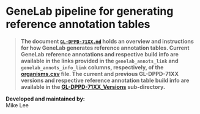 # GeneLab pipeline for generating reference annotation tables  

> **The document [`GL-DPPD-71XX.md`](GL-DPPD-71XX_Versions/GL-DPPD-71XX.md) holds an overview and instructions for how GeneLab generates reference annotation tables. Current GeneLab reference annotations and respective build info are available in the links provided in the `genelab_annots_link` and `genelab_annots_info_link` columns, respectively, of the [organisms.csv](organisms.csv) file. The current and previous GL-DPPD-71XX versions and respective reference annotation table build info are available in the [GL-DPPD-71XX_Versions](GL-DPPD-71XX_Versions) sub-directory.**  

**Developed and maintained by:**  
Mike Lee

